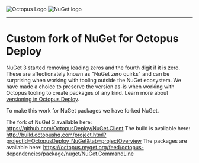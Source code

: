 
![Octopus Logo](https://i.octopus.com/blog/201605-logo-text-blueblacktransparent-400_rgb-TTE8.png)
![NuGet logo](https://raw.githubusercontent.com/NuGet/Home/master/resources/nuget.png)

-------------

# Custom fork of NuGet for Octopus Deploy

NuGet 3 started removing leading zeros and the fourth digit if it is zero. These are affectionately known as "NuGet zero quirks" and can be surprising when working with tooling outside the NuGet ecosystem. We have made a choice to preserve the version as-is when working with Octopus tooling to create packages of any kind. Learn more about [versioning in Octopus Deploy](http://docs.octopusdeploy.com/display/OD/Versioning+in+Octopus+Deploy).

To make this work for NuGet packages we have forked NuGet.

The fork of NuGet 3 available here: https://github.com/OctopusDeploy/NuGet.Client
The build is available here: http://build.octopushq.com/project.html?projectId=OctopusDeploy_NuGet&tab=projectOverview
The packages are available here: https://octopus.myget.org/feed/octopus-dependencies/package/nuget/NuGet.CommandLine